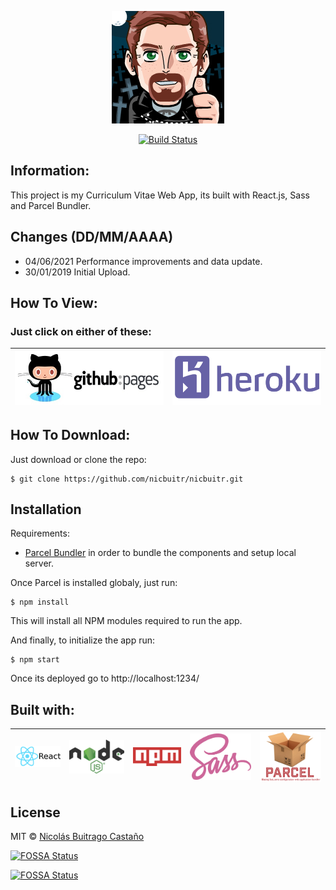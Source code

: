 <p align="center">
    <a href="../../"><img src="https://github.com/nicbuitr/f/blob/master/avatar.png" ></a>
</p>

<p align="center">
    <a href="https://travis-ci.com/nicbuitr/nicbuitr">
        <img src="https://travis-ci.com/nicbuitr/nicbuitr.svg?branch=master" alt="Build Status">
    </a>
</p>

## Information:

This project is my Curriculum Vitae Web App, its built with React.js, Sass and Parcel Bundler.

## Changes (DD/MM/AAAA)

- 04/06/2021 Performance improvements and data update.
- 30/01/2019 Initial Upload.

## How To View:
### Just click on either of these:

[![GitHub Pages.](https://github.com/nicbuitr/f/blob/master/github_pages.png)](https://nicbuitr.github.io/nicbuitr/)|[![Heroku](https://github.com/nicbuitr/f/blob/master/heroku.png)](https://nicbuitr.herokuapp.com)
:---:|:---:

## How To Download:

Just download or clone the repo:

    $ git clone https://github.com/nicbuitr/nicbuitr.git

## Installation

Requirements:

- [Parcel Bundler](https://parceljs.org/getting_started.html) in order to bundle the components and setup local server.	

Once Parcel is installed globaly, just run:

    $ npm install

This will install all NPM modules required to run the app.

And finally, to initialize the app run:

    $ npm start

Once its deployed go to http://localhost:1234/

## Built with:

[![React](https://github.com/nicbuitr/f/blob/master/react.png)](https://reactjs.org/)  | [![Node](https://github.com/nicbuitr/f/blob/master/node.png)](https://nodejs.org)    | [![NPM](https://github.com/nicbuitr/f/blob/master/npm.png)](https://www.npmjs.com/) | [![Sass](https://github.com/nicbuitr/f/blob/master/sass.png)](https://sass-lang.com/)  | [![Parcel](https://github.com/nicbuitr/f/blob/master/parcel.png)](https://parceljs.org/)
:---:|:---:|:---:|:---:|:---:


## License

MIT © [Nicolás Buitrago Castaño](https://github.com/nicbuitr)


[![FOSSA Status](https://app.fossa.io/api/projects/git%2Bgithub.com%2Fnicbuitr%2Fnicbuitr.svg?type=shield)](https://app.fossa.io/projects/git%2Bgithub.com%2Fnicbuitr%2Fnicbuitr?ref=badge_shield)

[![FOSSA Status](https://app.fossa.io/api/projects/git%2Bgithub.com%2Fnicbuitr%2Fnicbuitr.svg?type=large)](https://app.fossa.io/projects/git%2Bgithub.com%2Fnicbuitr%2Fnicbuitr?ref=badge_large)
